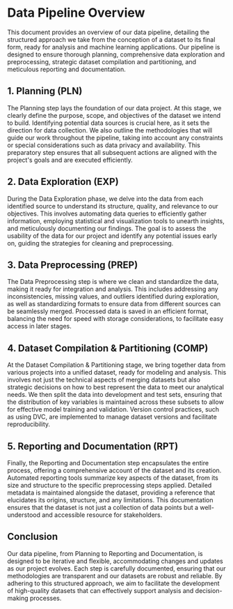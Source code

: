 # Data Pipeline Overview

This document provides an overview of our data pipeline, detailing the structured approach we take from the conception of a dataset to its final form, ready for analysis and machine learning applications. Our pipeline is designed to ensure thorough planning, comprehensive data exploration and preprocessing, strategic dataset compilation and partitioning, and meticulous reporting and documentation.

## 1. Planning (PLN)

The Planning step lays the foundation of our data project. At this stage, we clearly define the purpose, scope, and objectives of the dataset we intend to build. Identifying potential data sources is crucial here, as it sets the direction for data collection. We also outline the methodologies that will guide our work throughout the pipeline, taking into account any constraints or special considerations such as data privacy and availability. This preparatory step ensures that all subsequent actions are aligned with the project's goals and are executed efficiently.

## 2. Data Exploration (EXP)

During the Data Exploration phase, we delve into the data from each identified source to understand its structure, quality, and relevance to our objectives. This involves automating data queries to efficiently gather information, employing statistical and visualization tools to unearth insights, and meticulously documenting our findings. The goal is to assess the usability of the data for our project and identify any potential issues early on, guiding the strategies for cleaning and preprocessing.

## 3. Data Preprocessing (PREP)

The Data Preprocessing step is where we clean and standardize the data, making it ready for integration and analysis. This includes addressing any inconsistencies, missing values, and outliers identified during exploration, as well as standardizing formats to ensure data from different sources can be seamlessly merged. Processed data is saved in an efficient format, balancing the need for speed with storage considerations, to facilitate easy access in later stages.

## 4. Dataset Compilation & Partitioning (COMP)

At the Dataset Compilation & Partitioning stage, we bring together data from various projects into a unified dataset, ready for modeling and analysis. This involves not just the technical aspects of merging datasets but also strategic decisions on how to best represent the data to meet our analytical needs. We then split the data into development and test sets, ensuring that the distribution of key variables is maintained across these subsets to allow for effective model training and validation. Version control practices, such as using DVC, are implemented to manage dataset versions and facilitate reproducibility.

## 5. Reporting and Documentation (RPT)

Finally, the Reporting and Documentation step encapsulates the entire process, offering a comprehensive account of the dataset and its creation. Automated reporting tools summarize key aspects of the dataset, from its size and structure to the specific preprocessing steps applied. Detailed metadata is maintained alongside the dataset, providing a reference that elucidates its origins, structure, and any limitations. This documentation ensures that the dataset is not just a collection of data points but a well-understood and accessible resource for stakeholders.

## Conclusion

Our data pipeline, from Planning to Reporting and Documentation, is designed to be iterative and flexible, accommodating changes and updates as our project evolves. Each step is carefully documented, ensuring that our methodologies are transparent and our datasets are robust and reliable. By adhering to this structured approach, we aim to facilitate the development of high-quality datasets that can effectively support analysis and decision-making processes.
